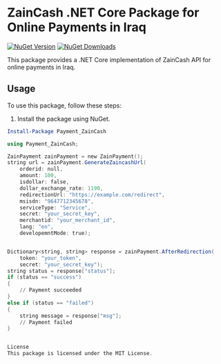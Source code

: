 # ZainCash .NET Core Package for Online Payments in Iraq

[![NuGet Version](https://img.shields.io/nuget/v/ZainCashPayment.svg)](https://www.nuget.org/packages/ZainCashPayment/)
[![NuGet Downloads](https://img.shields.io/nuget/dt/ZainCashPayment.svg)](https://www.nuget.org/packages/ZainCashPayment/)

This package provides a .NET Core implementation of ZainCash API for online payments in Iraq.

## Usage

To use this package, follow these steps:

1. Install the package using NuGet.

```powershell
Install-Package Payment_ZainCash

using Payment_ZainCash;

ZainPayment zainPayment = new ZainPayment();
string url = zainPayment.GenerateZaincashUrl(
    orderid: null,
    amount: 100,
    isdollar: false,
    dollar_exchange_rate: 1190,
    redirectionUrl: "https://example.com/redirect",
    msisdn: "9647712345678",
    serviceType: "Service",
    secret: "your_secret_key",
    merchantid: "your_merchant_id",
    lang: "en",
    developemntMode: true);


Dictionary<string, string> response = zainPayment.AfterRedirection(
    token: "your_token",
    secret: "your_secret_key");
string status = response["status"];
if (status == "success")
{
    // Payment succeeded
}
else if (status == "failed")
{
    string message = response["msg"];
    // Payment failed
}


License
This package is licensed under the MIT License.




